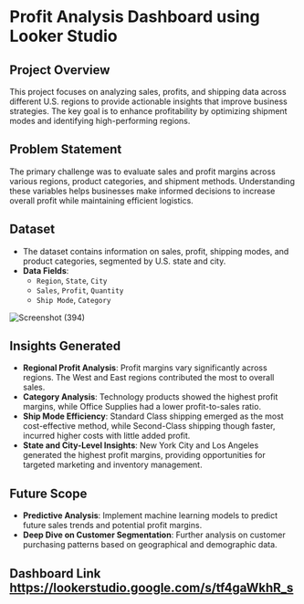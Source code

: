 # Profit Analysis Dashboard using Looker Studio

## Project Overview
This project focuses on analyzing sales, profits, and shipping data across different U.S. regions to provide actionable insights that improve business strategies. The key goal is to enhance profitability by optimizing shipment modes and identifying high-performing regions.

## Problem Statement
The primary challenge was to evaluate sales and profit margins across various regions, product categories, and shipment methods. Understanding these variables helps businesses make informed decisions to increase overall profit while maintaining efficient logistics.

## Dataset
- The dataset contains information on sales, profit, shipping modes, and product categories, segmented by U.S. state and city.
- **Data Fields**: 
  - `Region`, `State`, `City`
  - `Sales`, `Profit`, `Quantity`
  - `Ship Mode`, `Category`

![Screenshot (394)](https://github.com/user-attachments/assets/06f2bb51-ee37-4401-a5ae-480246a6c168)



## Insights Generated
- **Regional Profit Analysis**: Profit margins vary significantly across regions. The West and East regions contributed the most to overall sales.
- **Category Analysis**: Technology products showed the highest profit margins, while Office Supplies had a lower profit-to-sales ratio.
- **Ship Mode Efficiency**: Standard Class shipping emerged as the most cost-effective method, while Second-Class shipping though faster, incurred higher costs with little added profit.
- **State and City-Level Insights**: New York City and Los Angeles generated the highest profit margins, providing opportunities for targeted marketing and inventory management.


## Future Scope
- **Predictive Analysis**: Implement machine learning models to predict future sales trends and potential profit margins.
- **Deep Dive on Customer Segmentation**: Further analysis on customer purchasing patterns based on geographical and demographic data.

## Dashboard Link  https://lookerstudio.google.com/s/tf4gaWkhR_s

